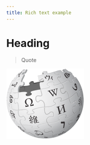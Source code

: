 ```yaml
---
title: Rich text example
---
```

# Heading

> Quote

![](/public/media/uploads/wikipedia-logo-version-2.svg)